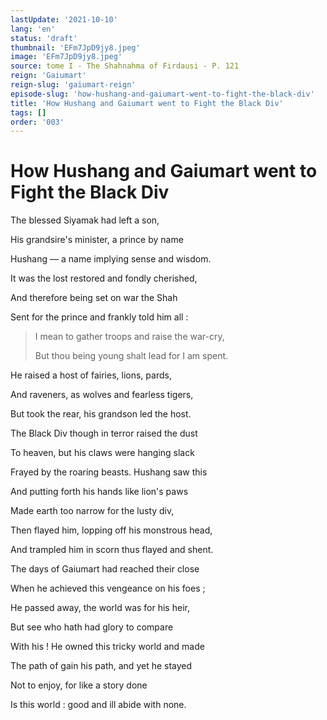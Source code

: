 ```yaml
---
lastUpdate: '2021-10-10'
lang: 'en'
status: 'draft'
thumbnail: 'EFm7JpD9jy8.jpeg'
image: 'EFm7JpD9jy8.jpeg'
source: tome I - The Shahnahma of Firdausi - P. 121
reign: 'Gaiumart'
reign-slug: 'gaiumart-reign'
episode-slug: 'how-hushang-and-gaiumart-went-to-fight-the-black-div'
title: 'How Hushang and Gaiumart went to Fight the Black Div'
tags: []
order: '003'
---
```


<!-- LTeX: language=en -->

# How Hushang and Gaiumart went to Fight the Black Div

The blessed Siyamak had left a son,

His grandsire's minister, a prince by name

Hushang — a name implying sense and wisdom.

It was the lost restored and fondly cherished,

And therefore being set on war the Shah

Sent for the prince and frankly told him all :

> I mean to gather troops and raise the war-cry,
>
> But thou being young shalt lead for I am spent.

He raised a host of fairies, lions, pards,

And raveners, as wolves and fearless tigers,

But took the rear, his grandson led the host.

The Black Div though in terror raised the dust

To heaven, but his claws were hanging slack

Frayed by the roaring beasts. Hushang saw this

And putting forth his hands like lion's paws

Made earth too narrow for the lusty div,

Then flayed him, lopping off his monstrous head,

And trampled him in scorn thus flayed and shent.

The days of Gaiumart had reached their close

When he achieved this vengeance on his foes ;

He passed away, the world was for his heir,

But see who hath had glory to compare

With his ! He owned this tricky world and made

The path of gain his path, and yet he stayed

Not to enjoy, for like a story done

Is this world : good and ill abide with none.
